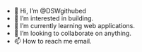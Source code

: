 - 👋 Hi, I’m @DSWgithubed
- 👀 I’m interested in building.
- 🌱 I’m currently learning web applications. 
- 💞️ I’m looking to collaborate on anything.
- 📫 How to reach me email.

<!---
DSWgithubed/DSWgithubed is a ✨ special ✨ repository because its `README.md` (this file) appears on your GitHub profile.
You can click the Preview link to take a look at your changes.
--->
